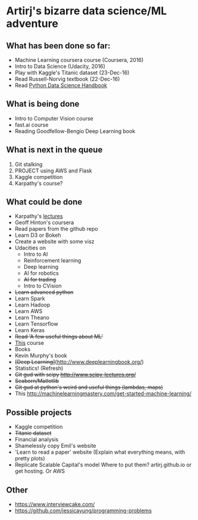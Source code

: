 # Artirj's bizarre data science/ML adventure
## What has been done so far:
* Machine Learning coursera course (Coursera, 2016)
* Intro to Data Science (Udacity, 2016)
* Play with Kaggle's Titanic dataset (23-Dec-16)
* Read Russell-Norvig textbook (22-Dec-16)
* Read [Python Data Science Handbook](https://github.com/jakevdp/PythonDataScienceHandbook) 

## What is being done

* Intro to Computer Vision course
* fast.ai course
* Reading Goodfellow-Bengio Deep Learning book

## What is next in the queue
1. Git stalking
2. PROJECT using AWS and Flask
3. Kaggle competition
4. Karpathy's course? 

## What could be done
* Karpathy's [lectures](http://cs231n.github.io/)
* Geoff Hinton's coursera
* Read papers from the github repo
* Learn D3 or Bokeh
* Create a website with some visz
* Udacities on
  * Intro to AI
  * Reinforcement learning
  * Deep learning
  * AI for robotics
  * ~~AI for trading~~
  * Intro to CVision
* ~~Learn advanced python~~
* Learn Spark
* Learn Hadoop
* Learn AWS
* Learn Theano
* Learn Tensorflow
* Learn Keras
* ~~Read 'A few useful things about ML'~~
* [This](http://cs109.github.io/2015/index.html) course
* Books
 * Kevin Murphy's book
 * ~~[Deep Learning]~~(http://www.deeplearningbook.org/)
* Statistics! (Refresh)
* ~~Git gud with scipy http://www.scipy-lectures.org/~~
* ~~Seaborn/Matlotlib~~
* ~~Git gud at python's weird and useful things (lambdas, maps)~~
* This http://machinelearningmastery.com/get-started-machine-learning/

## Possible projects
* Kaggle competition
 * ~~Titanic dataset~~
* Financial analysis
* Shamelessly copy Emil's website
* 'Learn to read a paper' website (Explain what everything means, with pretty plots)
* Replicate Scalable Capital's model
Where to put them? artirj.github.io or get hosting. Or AWS

## Other
* https://www.interviewcake.com/
* https://github.com/jessicayung/programming-problems
